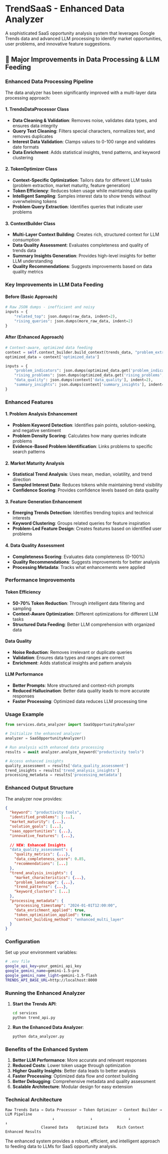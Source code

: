 # TrendSaaS - Enhanced Data Analyzer

A sophisticated SaaS opportunity analysis system that leverages Google Trends data and advanced LLM processing to identify market opportunities, user problems, and innovative feature suggestions.

## 🚀 Major Improvements in Data Processing & LLM Feeding

### **Enhanced Data Processing Pipeline**

The data analyzer has been significantly improved with a multi-layer data processing approach:

#### **1. TrendsDataProcessor Class**
- **Data Cleaning & Validation**: Removes noise, validates data types, and ensures data integrity
- **Query Text Cleaning**: Filters special characters, normalizes text, and removes duplicates
- **Interest Data Validation**: Clamps values to 0-100 range and validates date formats
- **Data Enrichment**: Adds statistical insights, trend patterns, and keyword clustering

#### **2. TokenOptimizer Class**
- **Context-Specific Optimization**: Tailors data for different LLM tasks (problem extraction, market maturity, feature generation)
- **Token Efficiency**: Reduces token usage while maintaining data quality
- **Intelligent Sampling**: Samples interest data to show trends without overwhelming tokens
- **Problem Query Extraction**: Identifies queries that indicate user problems

#### **3. ContextBuilder Class**
- **Multi-Layer Context Building**: Creates rich, structured context for LLM consumption
- **Data Quality Assessment**: Evaluates completeness and quality of trends data
- **Summary Insights Generation**: Provides high-level insights for better LLM understanding
- **Quality Recommendations**: Suggests improvements based on data quality metrics

### **Key Improvements in LLM Data Feeding**

#### **Before (Basic Approach)**
```python
# Raw JSON dumps - inefficient and noisy
inputs = {
    "related_top": json.dumps(raw_data, indent=2),
    "rising_queries": json.dumps(more_raw_data, indent=2)
}
```

#### **After (Enhanced Approach)**
```python
# Context-aware, optimized data feeding
context = self.context_builder.build_context(trends_data, "problem_extraction")
optimized_data = context['optimized_data']

inputs = {
    "problem_indicators": json.dumps(optimized_data.get('problem_indicators', []), indent=2),
    "rising_problems": json.dumps(optimized_data.get('rising_problems', []), indent=2),
    "data_quality": json.dumps(context['data_quality'], indent=2),
    "summary_insights": json.dumps(context['summary_insights'], indent=2)
}
```

### **Enhanced Features**

#### **1. Problem Analysis Enhancement**
- **Problem Keyword Detection**: Identifies pain points, solution-seeking, and negative sentiment
- **Problem Density Scoring**: Calculates how many queries indicate problems
- **Evidence-Based Problem Identification**: Links problems to specific search patterns

#### **2. Market Maturity Analysis**
- **Statistical Trend Analysis**: Uses mean, median, volatility, and trend direction
- **Sampled Interest Data**: Reduces tokens while maintaining trend visibility
- **Confidence Scoring**: Provides confidence levels based on data quality

#### **3. Feature Generation Enhancement**
- **Emerging Trends Detection**: Identifies trending topics and technical interests
- **Keyword Clustering**: Groups related queries for feature inspiration
- **Problem-Led Feature Design**: Creates features based on identified user problems

#### **4. Data Quality Assessment**
- **Completeness Scoring**: Evaluates data completeness (0-100%)
- **Quality Recommendations**: Suggests improvements for better analysis
- **Processing Metadata**: Tracks what enhancements were applied

### **Performance Improvements**

#### **Token Efficiency**
- **50-70% Token Reduction**: Through intelligent data filtering and sampling
- **Context-Aware Optimization**: Different optimizations for different LLM tasks
- **Structured Data Feeding**: Better LLM comprehension with organized data

#### **Data Quality**
- **Noise Reduction**: Removes irrelevant or duplicate queries
- **Validation**: Ensures data types and ranges are correct
- **Enrichment**: Adds statistical insights and pattern analysis

#### **LLM Performance**
- **Better Prompts**: More structured and context-rich prompts
- **Reduced Hallucination**: Better data quality leads to more accurate responses
- **Faster Processing**: Optimized data reduces LLM processing time

### **Usage Example**

```python
from services.data_analyzer import SaaSOpportunityAnalyzer

# Initialize the enhanced analyzer
analyzer = SaaSOpportunityAnalyzer()

# Run analysis with enhanced data processing
results = await analyzer.analyze_keyword("productivity tools")

# Access enhanced insights
quality_assessment = results['data_quality_assessment']
trend_insights = results['trend_analysis_insights']
processing_metadata = results['processing_metadata']
```

### **Enhanced Output Structure**

The analyzer now provides:

```json
{
  "keyword": "productivity tools",
  "identified_problems": [...],
  "market_maturity": {...},
  "solution_goals": [...],
  "saas_opportunities": {...},
  "innovative_features": {...},
  
  // NEW: Enhanced Insights
  "data_quality_assessment": {
    "quality_metrics": {...},
    "data_completeness_score": 0.85,
    "recommendations": [...]
  },
  "trend_analysis_insights": {
    "market_characteristics": {...},
    "problem_landscape": {...},
    "trend_patterns": {...},
    "keyword_clusters": [...]
  },
  "processing_metadata": {
    "processing_timestamp": "2024-01-01T12:00:00",
    "data_enrichment_applied": true,
    "token_optimization_applied": true,
    "context_building_method": "enhanced_multi_layer"
  }
}
```

### **Configuration**

Set up your environment variables:

```bash
# .env file
google_api_key=your_gemini_api_key
google_gemini_name=gemini-1.5-pro
google_gemini_name_light=gemini-1.5-flash
TRENDS_API_BASE_URL=http://localhost:8000
```

### **Running the Enhanced Analyzer**

1. **Start the Trends API**:
   ```bash
   cd services
   python trend_api.py
   ```

2. **Run the Enhanced Data Analyzer**:
   ```bash
   python data_analyzer.py
   ```

### **Benefits of the Enhanced System**

1. **Better LLM Performance**: More accurate and relevant responses
2. **Reduced Costs**: Lower token usage through optimization
3. **Higher Quality Insights**: Better data leads to better analysis
4. **Faster Processing**: Optimized data flow and context building
5. **Better Debugging**: Comprehensive metadata and quality assessment
6. **Scalable Architecture**: Modular design for easy extension

### **Technical Architecture**

```
Raw Trends Data → Data Processor → Token Optimizer → Context Builder → LLM Pipeline
                     ↓                ↓                ↓              ↓
                Cleaned Data    Optimized Data    Rich Context   Enhanced Results
```

The enhanced system provides a robust, efficient, and intelligent approach to feeding data to LLMs for SaaS opportunity analysis.


